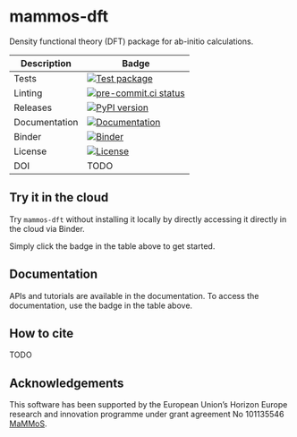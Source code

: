 # mammos-dft
Density functional theory (DFT) package for ab-initio calculations.

| Description   | Badge                                                                                                                                                                                  |
|---------------|----------------------------------------------------------------------------------------------------------------------------------------------------------------------------------------|
| Tests         | [![Test package](https://github.com/MaMMoS-project/mammos-dft/actions/workflows/test.yml/badge.svg)](https://github.com/MaMMoS-project/mammos-dft/actions/workflows/test.yml)          |
| Linting       | [![pre-commit.ci status](https://results.pre-commit.ci/badge/github/mammos-project/mammos-mumag/main.svg)](https://results.pre-commit.ci/latest/github/mammos-project/mammos-dft/main) |
| Releases      | [![PyPI version](https://badge.fury.io/py/mammos-dft.svg)](https://badge.fury.io/py/mammos-dft)                                                                                        |
| Documentation | [![Documentation](https://img.shields.io/badge/Docs-mammos--project.github.io%2Fmammos-blue)](https://mammos-project.github.io/mammos/index.html)                                      |
| Binder        | [![Binder](https://mybinder.org/badge_logo.svg)](https://mybinder.org/v2/gh/mammos-project/mammos-dft/main?urlpath=lab%2Ftree%2Fexamples)                                              |
| License       | [![License](https://img.shields.io/badge/License-MIT-blue.svg)](https://opensource.org/licenses/MIT)                                                                                   |
| DOI           | TODO                                                                                                                                                                                   |

## Try it in the cloud
Try `mammos-dft` without installing it locally by directly accessing it directly in the cloud
via Binder.

Simply click the badge in the table above to get started.

## Documentation

APIs and tutorials are available in the documentation. To access the documentation, use the badge in the table above.

## How to cite

TODO

## Acknowledgements

This software has been supported by the European Union’s Horizon Europe research and innovation programme under grant agreement No 101135546 [MaMMoS](https://mammos-project.github.io/).

